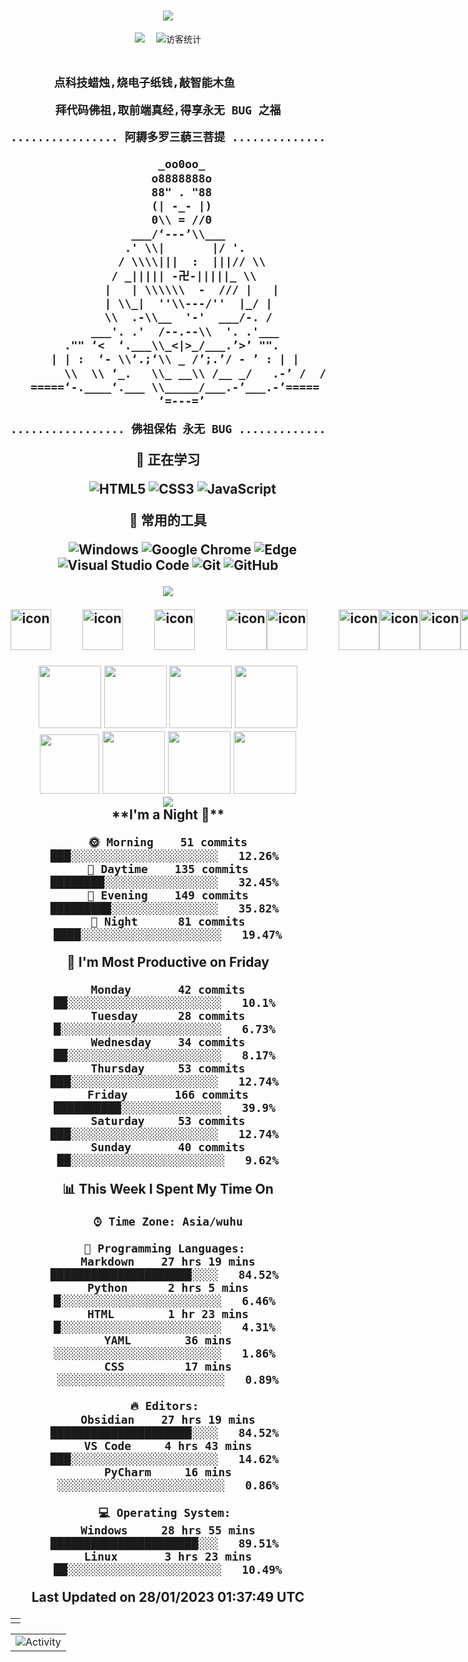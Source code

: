 <!-- dynamic typing effect 动态打字效果 -->
<h1 align="center">
  <a href="https://blog.340200.xyz">
    <img src="https://readme-typing-svg.herokuapp.com/?lines=我是!;SOONXF&center=true&size=27" />
  </a>
</h1>

<!-- profile logo 个人资料徽标 -->
<div align="center">
  <a href="https://blog.340200.xyz"><img src="https://img.shields.io/badge/website-博客-blue" /></a>&emsp;
<!-- visitor statistics logo 访客数统计徽标 -->
  <img src="https://visitor-badge.glitch.me/badge?page_id=sun0225SUN" alt="访客统计" /></div>

<!-- Snake Code Contribution Map 贪吃蛇代码贡献图 -->
<!-- <div align="center"><img src="https://cdn.jsdelivr.net/gh/sun0225SUN/sun0225SUN/profile-snake-contrib/github-contribution-grid-snake-dark.svg" /></div> -->

<!-- Self introduction 自我介绍 -->
<h2 align="center">

```diff

点科技蜡烛,烧电子纸钱,敲智能木鱼       

拜代码佛祖,取前端真经,得享永无 BUG 之福

```
  
```diff
................ 阿耨多罗三藐三菩提 .................

                      _oo0oo_                      
                     o8888888o                     
                     88" . "88                     
                     (| -_- |)                     
                     0\\ = //0                    
                  ___/‘---’\\___                   
                 .' \\|       |/ '.                
                / \\\\|||  :  |||// \\             
               / _||||| -卍-|||||_ \\              
              |   | \\\\\\  -  /// |   |           
              | \\_|  ''\\---/''  |_/ |            
              \\  .-\\__  '-'  ___/-. /            
            ___'. .'  /--.--\\  '. .'___           
        ."" ‘<  ‘.___\\_<|>_/___.’>’ "".           
      | | :  ‘- \\‘.;‘\\ _ /’;.’/ - ’ : | |        
        \\  \\ ‘_.   \\_ __\\ /__ _/   .-’ /  /    
   =====‘-.____‘.___ \\_____/___.-’___.-’=====     
                      ‘=---=’                      
                                                   
................. 佛祖保佑 永无 BUG ................
```

<!--  skill badge 技能徽章 -->
💪 正在学习

&emsp;&emsp;
![HTML5](https://img.shields.io/badge/-HTML5-E34F26?style=flat-square&logo=html5&logoColor=white)
![CSS3](https://img.shields.io/badge/-CSS3-1572B6?style=flat-square&logo=css3)
![JavaScript](https://img.shields.io/badge/-JavaScript-oringe?style=flat-square&logo=javascript)


🧰 常用的工具

&emsp;&emsp; 
![Windows](https://img.shields.io/badge/Windows-0078D6?style=flat-square&logo=windows&logoColor=white)
![Google Chrome](https://img.shields.io/badge/Chrome-4285F4?style=flat-square&logo=GoogleChrome&logoColor=white)
![Edge](https://img.shields.io/badge/Edge-0078D7?style=flat-square&logo=Microsoft-edge&logoColor=white)
![Visual Studio Code](https://img.shields.io/badge/-Visual%20Studio%20Code-007ACC?style=flat-square&logo=Visual%20Studio%20Code&logoColor=fff)
![Git](https://img.shields.io/badge/-Git-FCC624?style=flat-square&logo=git)
![GitHub](https://img.shields.io/badge/-GitHub-pink?style=flat-square&logo=github)

</div>

<!-- programming tool icon 编程工具图标 -->
<div align="center">

<!-- img -->
<img src="https://skillicons.dev/icons?i=ps,ai,pr,c,cpp,cs,ts,discord,twitter,mongodb,instagram,idea,git" /><br>

<!-- svg -->
<div style="display: flex;">
  <img src="https://techstack-generator.vercel.app/kubernetes-icon.svg" alt="icon" width="65" style="width: 65px; height: 65px; margin-right: 50px; margin-bottom: 0px;" />
  <img src="https://techstack-generator.vercel.app/js-icon.svg" alt="icon" width="65" style="width: 65px; height: 65px; margin-right: 50px; margin-bottom: 0px;" />
  <img src="https://techstack-generator.vercel.app/mysql-icon.svg" alt="icon" width="65" style="width: 65px; height: 65px; margin-right: 50px; margin-bottom: 0px;" />
  <img src="https://techstack-generator.vercel.app/webpack-icon.svg" alt="icon" width="65" style="width: 65px; height: 65px; margin-right: 0px; margin-bottom: 0px;" />
  <img src="https://techstack-generator.vercel.app/docker-icon.svg" alt="icon" width="65" style="width: 65px; height: 65px; margin-right: 50px; margin-bottom: 0px;" /> 
  <img src="https://techstack-generator.vercel.app/redux-icon.svg" alt="icon" width="65" style="width: 65px; height: 65px; margin-right: 0px; margin-bottom: 0px;" />
  <img src="https://techstack-generator.vercel.app/java-icon.svg" alt="icon" width="65" style="width: 65px; height: 65px; margin-right: 0px; margin-bottom: 0px;" />
  <img src="https://techstack-generator.vercel.app/eslint-icon.svg" alt="icon" width="65" style="width: 65px; height: 65px; margin-right: 0px; margin-bottom: 0px;" />
  <img src="https://techstack-generator.vercel.app/aws-icon.svg" alt="icon" width="65" style="width: 65px; height: 65px; margin-right: 50px; margin-bottom: 0px;" />
  <img src="https://techstack-generator.vercel.app/ts-icon.svg" alt="icon" width="65" style="width: 65px; height: 65px; margin-right: 50px; margin-bottom: 0px;" />
  <img src="https://techstack-generator.vercel.app/nginx-icon.svg" alt="icon" width="65" style="width: 65px; height: 65px; margin-right: 50px; margin-bottom: 0px;" />
</div><br>

<!-- gif -->
<img height="100" width="100" src="https://cdn.jsdelivr.net/gh/sun0225SUN/sun0225SUN/assets/images/html.webp">
<img height="100" width="100" src="https://cdn.jsdelivr.net/gh/sun0225SUN/sun0225SUN/assets/images/cssgif.webp">
<img height="100" width="100" src="https://cdn.jsdelivr.net/gh/sun0225SUN/sun0225SUN/assets/images/vscode.webp">
<img height="100" width="100" src="https://cdn.jsdelivr.net/gh/sun0225SUN/sun0225SUN/assets/images/react.webp">
<img height="95" width="95" src="https://cdn.jsdelivr.net/gh/sun0225SUN/sun0225SUN/assets/images/vue.webp">
<img height="100" width="100" src="https://cdn.jsdelivr.net/gh/sun0225SUN/sun0225SUN/assets/images/python.webp">
<img height="100" width="100" src="https://cdn.jsdelivr.net/gh/sun0225SUN/sun0225SUN/assets/images/js.webp">
<img height="100" width="100" src="https://cdn.jsdelivr.net/gh/sun0225SUN/sun0225SUN/assets/images/github.webp">

</div>

<!-- just img 图片-->
<div align="center"><img src="https://cdn.jsdelivr.net/gh/sun0225SUN/sun0225SUN/assets/images/icon.png" /></div>

<!-- wakatime 统计 -->
<table align="center">
<tr>

<td valign="top">  

<tr>
<!--START_SECTION:waka-->
**I'm a Night 🦉** 

```text
🌞 Morning    51 commits     ███░░░░░░░░░░░░░░░░░░░░░░   12.26% 
🌆 Daytime    135 commits    ████████░░░░░░░░░░░░░░░░░   32.45% 
🌃 Evening    149 commits    █████████░░░░░░░░░░░░░░░░   35.82% 
🌙 Night      81 commits     ████░░░░░░░░░░░░░░░░░░░░░   19.47%

```
📅 **I'm Most Productive on Friday** 

```text
Monday       42 commits     ██░░░░░░░░░░░░░░░░░░░░░░░   10.1% 
Tuesday      28 commits     █░░░░░░░░░░░░░░░░░░░░░░░░   6.73% 
Wednesday    34 commits     ██░░░░░░░░░░░░░░░░░░░░░░░   8.17% 
Thursday     53 commits     ███░░░░░░░░░░░░░░░░░░░░░░   12.74% 
Friday       166 commits    ██████████░░░░░░░░░░░░░░░   39.9% 
Saturday     53 commits     ███░░░░░░░░░░░░░░░░░░░░░░   12.74% 
Sunday       40 commits     ██░░░░░░░░░░░░░░░░░░░░░░░   9.62%

```


📊 **This Week I Spent My Time On** 

```text
⌚︎ Time Zone: Asia/wuhu

💬 Programming Languages: 
Markdown    27 hrs 19 mins   █████████████████████░░░░   84.52% 
Python      2 hrs 5 mins     █░░░░░░░░░░░░░░░░░░░░░░░░   6.46% 
HTML        1 hr 23 mins     █░░░░░░░░░░░░░░░░░░░░░░░░   4.31% 
YAML        36 mins          ░░░░░░░░░░░░░░░░░░░░░░░░░   1.86% 
CSS         17 mins          ░░░░░░░░░░░░░░░░░░░░░░░░░   0.89%

🔥 Editors: 
Obsidian    27 hrs 19 mins   █████████████████████░░░░   84.52% 
VS Code     4 hrs 43 mins    ███░░░░░░░░░░░░░░░░░░░░░░   14.62% 
PyCharm     16 mins          ░░░░░░░░░░░░░░░░░░░░░░░░░   0.86%

💻 Operating System: 
Windows     28 hrs 55 mins   ██████████████████████░░░   89.51% 
Linux       3 hrs 23 mins    ██░░░░░░░░░░░░░░░░░░░░░░░   10.49%

```


 Last Updated on 28/01/2023 01:37:49 UTC
<!--END_SECTION:waka-->
</td>
</tr>
</table>

<!-- Programming isn't about what you know -->

</h4>  

<!-- GitHub Activity Graph GitHub 活动图 -->
<table align="center">
  <tr>
    <td><img src="https://github-readme-activity-graph.cyclic.app/graph?username=sun0225SUN&theme=xcode&bg_color=FF000000&hide_border=true" alt="Activity"/></td>
  </tr>
</table>

</div>
